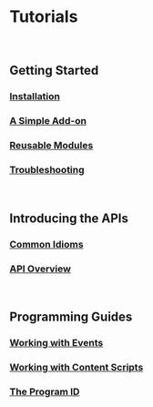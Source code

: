 # Tutorials #

<br>

## Getting Started ##

### [Installation](#guide/addon-development/getting-started)

### [A Simple Add-on](#guide/addon-development/implementing-simple-addon)

### [Reusable Modules](#guide/addon-development/implementing-reusable-module)

### [Troubleshooting](#guide/addon-development/troubleshooting)

<br>

## Introducing the APIs ##

### [Common Idioms](#guide/addon-development/api-idioms)

### [API Overview](#guide/addon-development/api-modules)

<br>

## Programming Guides ##

### [Working with Events](#guide/addon-development/events)

### [Working with Content Scripts](#guide/addon-development/web-content)

### [The Program ID](#guide/addon-development/program-id)
